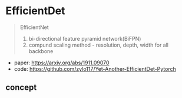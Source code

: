 # EfficientDet

> EfficientNet
>
> 1. bi-directional feature pyramid network(BiFPN)
> 2. compund scaling method - resolution, depth, width for all backbone

- paper: https://arxiv.org/abs/1911.09070
- code: https://github.com/zylo117/Yet-Another-EfficientDet-Pytorch

## concept